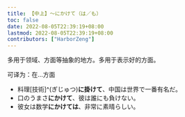 ```yaml
---
title: 【中上】～にかけて（は／も）
toc: false
date: 2022-08-05T22:39:19+08:00
lastmod: 2022-08-05T22:39:19+08:00
contributors: ["HarborZeng"]
---
```



 多用于领域、方面等抽象的地方。多用于表示好的方面。

 可译为：在...方面

 - 料理[技術]^(ぎじゅつ)**に掛けて**、中国は世界で一番有名だ。
 - 口のうまさ**にかけて**、彼は誰にも負けない。
 - 彼女は数学**にかけては**、非常に素晴らしい。

